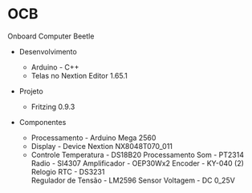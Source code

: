 # OCB
Onboard Computer Beetle 

- Desenvolvimento
  - Arduino - C++
  - Telas no Nextion Editor 1.65.1
- Projeto 
  - Fritzing 0.9.3

- Componentes
  - Processamento 		- Arduino Mega 2560
  - Display 			- Device Nextion NX8048T070_011
  - Controle 
  	Temperatura 		- DS18B20
	Processamento Som 	- PT2314
  	Radio			- SI4307
	Amplificador		- OEP30Wx2
	Encoder 		- KY-040 (2)
	Relogio RTC		- DS3231 	
	Regulador de Tensão 	- LM2596
	Sensor Voltagem 	- DC 0_25V
